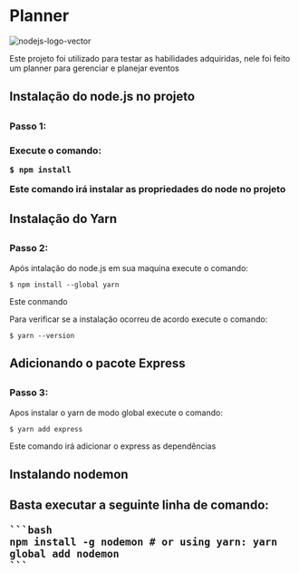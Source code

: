 # Planner
![nodejs-logo-vector](https://user-images.githubusercontent.com/83310782/218368308-9a7acfc7-f581-4db5-8fc5-9317659ef0bf.svg)
<p>Este projeto foi utilizado para testar as habilidades adquiridas, nele foi feito um planner para gerenciar e planejar eventos<p>
<h2>Instalação do node.js no projeto<h2>
<h3>Passo 1:<h3>
<p>Execute o comando:<p>
    
    $ npm install
    
<p>Este comando irá instalar as propriedades do node no projeto<p>
<h2>Instalação do Yarn<h2>
<h3>Passo 2:</h3>
<p>Após intalação do node.js em sua maquina execute o comando:<p>
            
    $ npm install --global yarn 

<p>Este conmando</p>
<p>Para verificar se a instalação ocorreu de acordo execute o comando:<p>

    $ yarn --version
    
<h2>Adicionando o pacote Express<h2>
<h3>Passo 3:</h3>
<p>Apos instalar o yarn de modo global execute o comando:<p>

    $ yarn add express

<p>Este comando irá adicionar o express as dependências<p>
<h2>Instalando nodemon<h2>
<p>Basta executar a seguinte linha de comando:</p>
    
    ```bash
    npm install -g nodemon # or using yarn: yarn global add nodemon
    ```
